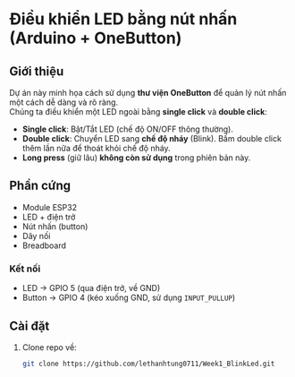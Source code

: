 # Điều khiển LED bằng nút nhấn (Arduino + OneButton)

## Giới thiệu
Dự án này minh họa cách sử dụng **thư viện OneButton** để quản lý nút nhấn một cách dễ dàng và rõ ràng.  
Chúng ta điều khiển một LED ngoài bằng **single click** và **double click**:

- **Single click**: Bật/Tắt LED (chế độ ON/OFF thông thường).
- **Double click**: Chuyển LED sang **chế độ nháy** (Blink). Bấm double click thêm lần nữa để thoát khỏi chế độ nháy.
- **Long press** (giữ lâu) **không còn sử dụng** trong phiên bản này.

## Phần cứng
- Module ESP32
- LED + điện trở 
- Nút nhấn (button)
- Dây nối
- Breadboard

### Kết nối
- LED -> GPIO 5 (qua điện trở, về GND)
- Button -> GPIO 4 (kéo xuống GND, sử dụng `INPUT_PULLUP`)

## Cài đặt
1. Clone repo về:
   ```bash
   git clone https://github.com/lethanhtung0711/Week1_BlinkLed.git
